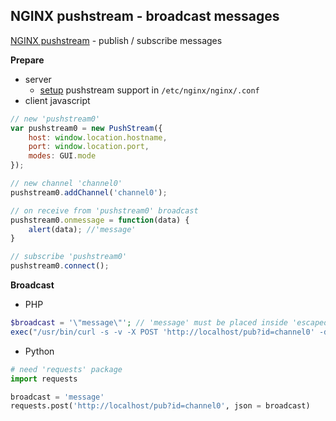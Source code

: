 NGINX pushstream - broadcast messages
---
[NGINX pushstream](https://github.com/wandenberg/nginx-push-stream-module) - publish / subscribe messages  

**Prepare**
- server  
	* [setup](https://github.com/wandenberg/nginx-push-stream-module#basic-configuration) pushstream support in `/etc/nginx/nginx/.conf`
- client javascript  
```js
// new 'pushstream0'
var pushstream0 = new PushStream({
	host: window.location.hostname,
	port: window.location.port,
	modes: GUI.mode
});

// new channel 'channel0'
pushstream0.addChannel('channel0');

// on receive from 'pushstream0' broadcast
pushstream0.onmessage = function(data) {
	alert(data); //'message'
}

// subscribe 'pushstream0'
pushstream0.connect();
```

**Broadcast**  
- PHP    
```php
$broadcast = '\"message\"'; // 'message' must be placed inside 'escaped double quotes'
exec("/usr/bin/curl -s -v -X POST 'http://localhost/pub?id=channel0' -d $broadcast");
```

- Python  
```python
# need 'requests' package
import requests

broadcast = 'message'
requests.post('http://localhost/pub?id=channel0', json = broadcast)
```
